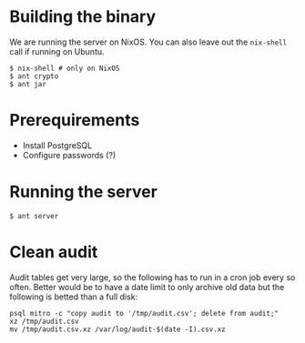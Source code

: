 # Building the binary

We are running the server on NixOS. You can also leave out the `nix-shell` call if running on Ubuntu.

```console
$ nix-shell # only on NixOS
$ ant crypto
$ ant jar
```

# Prerequirements

* Install PostgreSQL
* Configure passwords (?)

# Running the server

```console
$ ant server
```

# Clean audit

Audit tables get very large, so the following has to run in a cron job
every so often. Better would be to have a date limit to only archive
old data but the following is betted than a full disk:

```
psql mitro -c "copy audit to '/tmp/audit.csv'; delete from audit;"
xz /tmp/audit.csv
mv /tmp/audit.csv.xz /var/log/audit-$(date -I).csv.xz
```

